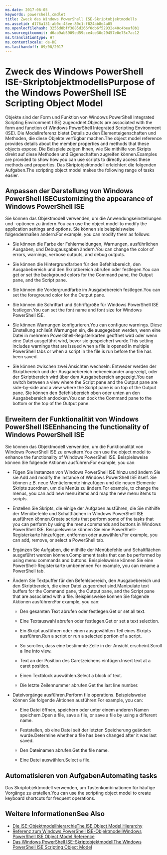 ```yaml
---
ms.date: 2017-06-05
keywords: powershell,cmdlet
title: Zweck des Windows PowerShell ISE-Skriptobjektmodells
ms.assetid: d176a131-ab0c-43ee-80c1-f824ab8e4a05
ms.openlocfilehash: 3256d8bff3885d266f0db6f52932e40c4beaf8b1
ms.sourcegitcommit: d6ab9ab5909ed59cce4ce30e29457e0e75c7ac12
ms.translationtype: HT
ms.contentlocale: de-DE
ms.lasthandoff: 09/08/2017
---
```

# <a name="purpose-of-the-windows-powershell-ise-scripting-object-model"></a><span data-ttu-id="fa0a3-103">Zweck des Windows PowerShell ISE-Skriptobjektmodells</span><span class="sxs-lookup"><span data-stu-id="fa0a3-103">Purpose of the Windows PowerShell ISE Scripting Object Model</span></span>
  <span data-ttu-id="fa0a3-104">Objekte sind der Form und Funktion von Windows PowerShell Integrated Scripting Environment (ISE) zugeordnet.</span><span class="sxs-lookup"><span data-stu-id="fa0a3-104">Objects are associated with the form and function of Windows PowerShell Integrated Scripting Environment (ISE).</span></span> <span data-ttu-id="fa0a3-105">Die Modellreferenz bietet Details zu den Elementeigenschaften und Methoden, die diese Objekte verfügbar machen.</span><span class="sxs-lookup"><span data-stu-id="fa0a3-105">The object model reference provides details about the member properties and methods that these objects expose.</span></span> <span data-ttu-id="fa0a3-106">Die Beispiele zeigen Ihnen, wie Sie mithilfe von Skripts direkt auf diese Methoden und Eigenschaften zugreifen können.</span><span class="sxs-lookup"><span data-stu-id="fa0a3-106">Examples are provided to show how you can use scripts to directly access these methods and properties.</span></span> <span data-ttu-id="fa0a3-107">Das Skriptobjektmodell erleichtert die folgenden Aufgaben.</span><span class="sxs-lookup"><span data-stu-id="fa0a3-107">The scripting object model makes the following range of tasks easier.</span></span>

## <a name="customizing-the-appearance-of-windows-powershell-ise"></a><span data-ttu-id="fa0a3-108">Anpassen der Darstellung von Windows PowerShell ISE</span><span class="sxs-lookup"><span data-stu-id="fa0a3-108">Customizing the appearance of Windows PowerShell ISE</span></span>
 <span data-ttu-id="fa0a3-109">Sie können das Objektmodell verwenden, um die Anwendungseinstellungen und -optionen zu ändern.</span><span class="sxs-lookup"><span data-stu-id="fa0a3-109">You can use the object model to modify the application settings and options.</span></span> <span data-ttu-id="fa0a3-110">Sie können sie beispielsweise folgendermaßen ändern:</span><span class="sxs-lookup"><span data-stu-id="fa0a3-110">For example, you can modify them as follows:</span></span>

- <span data-ttu-id="fa0a3-111">Sie können die Farbe der Fehlermeldungen, Warnungen, ausführlichen Ausgaben, und Debugausgaben ändern.</span><span class="sxs-lookup"><span data-stu-id="fa0a3-111">You can change the color of errors, warnings, verbose outputs, and debug outputs.</span></span>

- <span data-ttu-id="fa0a3-112">Sie können die Hintergrundfarben für den Befehlsbereich, den Ausgabebereich und den Skriptbereich abrufen oder festlegen.</span><span class="sxs-lookup"><span data-stu-id="fa0a3-112">You can get or set the background colors for the Command pane, the Output pane, and the Script pane.</span></span>

- <span data-ttu-id="fa0a3-113">Sie können die Vordergrundfarbe im Ausgabebereich festlegen.</span><span class="sxs-lookup"><span data-stu-id="fa0a3-113">You can set the foreground color for the Output pane.</span></span>

- <span data-ttu-id="fa0a3-114">Sie können die Schriftart und Schriftgröße für Windows PowerShell ISE festlegen.</span><span class="sxs-lookup"><span data-stu-id="fa0a3-114">You can set the font name and font size for Windows PowerShell ISE.</span></span>

- <span data-ttu-id="fa0a3-115">Sie können Warnungen konfigurieren.</span><span class="sxs-lookup"><span data-stu-id="fa0a3-115">You can configure warnings.</span></span> <span data-ttu-id="fa0a3-116">Diese Einstellung schließt Warnungen ein, die ausgegeben werden, wenn eine Datei in mehreren PowerShell-Registerkarten geöffnet wird oder wenn eine Datei ausgeführt wird, bevor sie gespeichert wurde.</span><span class="sxs-lookup"><span data-stu-id="fa0a3-116">This setting includes warnings that are issued when a file is opened in multiple PowerShell tabs or when a script in the file is run before the file has been saved.</span></span>

- <span data-ttu-id="fa0a3-117">Sie können zwischen zwei Ansichten wechseln: Entweder werden der Skriptbereich und der Ausgabebereich nebeneinander angezeigt, oder der Skriptbereich wird über dem Ausgabebereich angezeigt.</span><span class="sxs-lookup"><span data-stu-id="fa0a3-117">You can switch between a view where the Script pane and the Output pane are side-by-side and a view where the Script pane is on top of the Output pane.</span></span> <span data-ttu-id="fa0a3-118">Sie können den Befehlsbereich oben oder unten an den Ausgabebereich andocken.</span><span class="sxs-lookup"><span data-stu-id="fa0a3-118">You can dock the Command pane to the bottom or the top of the Output pane.</span></span>

## <a name="enhancing-the-functionality-of-windows-powershell-ise"></a><span data-ttu-id="fa0a3-119">Erweitern der Funktionalität von Windows PowerShell ISE</span><span class="sxs-lookup"><span data-stu-id="fa0a3-119">Enhancing the functionality of Windows PowerShell ISE</span></span>
 <span data-ttu-id="fa0a3-120">Sie können das Objektmodell verwenden, um die Funktionalität von Windows PowerShell ISE zu erweitern.</span><span class="sxs-lookup"><span data-stu-id="fa0a3-120">You can use the object model to enhance the functionality of Windows PowerShell ISE.</span></span> <span data-ttu-id="fa0a3-121">Beispielsweise können Sie folgende Aktionen ausführen:</span><span class="sxs-lookup"><span data-stu-id="fa0a3-121">For example, you can:</span></span>

- <span data-ttu-id="fa0a3-122">Fügen Sie Instanzen von Windows PowerShell ISE hinzu und ändern Sie sie.</span><span class="sxs-lookup"><span data-stu-id="fa0a3-122">Add and modify the instance of Windows PowerShell ISE itself.</span></span> <span data-ttu-id="fa0a3-123">Sie können z.B. neue Menüelemente hinzufügen und die neuen Elemente Skripts zuordnen, um die Menüs zu ändern.</span><span class="sxs-lookup"><span data-stu-id="fa0a3-123">For example, to change the menus, you can add new menu items and map the new menu items to scripts.</span></span>

- <span data-ttu-id="fa0a3-124">Erstellen Sie Skripts, die einige der Aufgaben ausführen, die Sie mithilfe der Menübefehle und Schaltflächen in Windows PowerShell ISE ausführen können.</span><span class="sxs-lookup"><span data-stu-id="fa0a3-124">Create scripts that perform some of the tasks that you can perform by using the menu commands and buttons in Windows PowerShell ISE.</span></span> <span data-ttu-id="fa0a3-125">Beispielsweise können Sie eine PowerShell-Registerkarte hinzufügen, entfernen oder auswählen.</span><span class="sxs-lookup"><span data-stu-id="fa0a3-125">For example, you can add, remove, or select a PowerShell tab.</span></span>

- <span data-ttu-id="fa0a3-126">Ergänzen Sie Aufgaben, die mithilfe der Menübefehle und Schaltflächen ausgeführt werden können.</span><span class="sxs-lookup"><span data-stu-id="fa0a3-126">Complement tasks that can be performed by using menu commands and buttons.</span></span> <span data-ttu-id="fa0a3-127">Beispielsweise können Sie eine PowerShell-Registerkarte umbenennen.</span><span class="sxs-lookup"><span data-stu-id="fa0a3-127">For example, you can rename a PowerShell tab.</span></span>

- <span data-ttu-id="fa0a3-128">Ändern Sie Textpuffer für den Befehlsbereich, den Ausgabebereich und den Skriptbereich, die einer Datei zugeordnet sind.</span><span class="sxs-lookup"><span data-stu-id="fa0a3-128">Manipulate text buffers for the Command pane, the Output pane, and the Script pane that are associated with a file.</span></span> <span data-ttu-id="fa0a3-129">Beispielsweise können Sie folgende Aktionen ausführen:</span><span class="sxs-lookup"><span data-stu-id="fa0a3-129">For example, you can:</span></span>

    -   <span data-ttu-id="fa0a3-130">Den gesamten Text abrufen oder festlegen.</span><span class="sxs-lookup"><span data-stu-id="fa0a3-130">Get or set all text.</span></span>

    -   <span data-ttu-id="fa0a3-131">Eine Textauswahl abrufen oder festlegen.</span><span class="sxs-lookup"><span data-stu-id="fa0a3-131">Get or set a text selection.</span></span>

    -   <span data-ttu-id="fa0a3-132">Ein Skript ausführen oder einen ausgewählten Teil eines Skripts ausführen.</span><span class="sxs-lookup"><span data-stu-id="fa0a3-132">Run a script or run a selected portion of a script.</span></span>

    -   <span data-ttu-id="fa0a3-133">So scrollen, dass eine bestimmte Zeile in der Ansicht erscheint.</span><span class="sxs-lookup"><span data-stu-id="fa0a3-133">Scroll a line into view.</span></span>

    -   <span data-ttu-id="fa0a3-134">Text an der Position des Caretzeichens einfügen.</span><span class="sxs-lookup"><span data-stu-id="fa0a3-134">Insert text at a caret position.</span></span>

    -   <span data-ttu-id="fa0a3-135">Einen Textblock auswählen.</span><span class="sxs-lookup"><span data-stu-id="fa0a3-135">Select a block of text.</span></span>

    -   <span data-ttu-id="fa0a3-136">Die letzte Zeilennummer abrufen.</span><span class="sxs-lookup"><span data-stu-id="fa0a3-136">Get the last line number.</span></span>

- <span data-ttu-id="fa0a3-137">Dateivorgänge ausführen.</span><span class="sxs-lookup"><span data-stu-id="fa0a3-137">Perform file operations.</span></span> <span data-ttu-id="fa0a3-138">Beispielsweise können Sie folgende Aktionen ausführen:</span><span class="sxs-lookup"><span data-stu-id="fa0a3-138">For example, you can:</span></span>

    -   <span data-ttu-id="fa0a3-139">Eine Datei öffnen, speichern oder unter einem anderen Namen speichern.</span><span class="sxs-lookup"><span data-stu-id="fa0a3-139">Open a file, save a file, or save a file by using a different name.</span></span>

    -   <span data-ttu-id="fa0a3-140">Feststellen, ob eine Datei seit der letzten Speicherung geändert wurde.</span><span class="sxs-lookup"><span data-stu-id="fa0a3-140">Determine whether a file has been changed after it was last saved.</span></span>

    -   <span data-ttu-id="fa0a3-141">Den Dateinamen abrufen.</span><span class="sxs-lookup"><span data-stu-id="fa0a3-141">Get the file name.</span></span>

    -   <span data-ttu-id="fa0a3-142">Eine Datei auswählen.</span><span class="sxs-lookup"><span data-stu-id="fa0a3-142">Select a file.</span></span>

## <a name="automating-tasks"></a><span data-ttu-id="fa0a3-143">Automatisieren von Aufgaben</span><span class="sxs-lookup"><span data-stu-id="fa0a3-143">Automating tasks</span></span>
 <span data-ttu-id="fa0a3-144">Das Skriptobjektmodell verwenden, um Tastenkombinationen für häufige Vorgänge zu erstellen.</span><span class="sxs-lookup"><span data-stu-id="fa0a3-144">You can use the scripting object model to create keyboard shortcuts for frequent operations.</span></span>

## <a name="see-also"></a><span data-ttu-id="fa0a3-145">Weitere Informationen</span><span class="sxs-lookup"><span data-stu-id="fa0a3-145">See Also</span></span>
- [<span data-ttu-id="fa0a3-146">Die ISE-Objektmodellhierarchie</span><span class="sxs-lookup"><span data-stu-id="fa0a3-146">The ISE Object Model Hierarchy</span></span>](The-ISE-Object-Model-Hierarchy.md) 
- [<span data-ttu-id="fa0a3-147">Referenz zum Windows PowerShell ISE-Objektmodell</span><span class="sxs-lookup"><span data-stu-id="fa0a3-147">Windows PowerShell ISE Object Model Reference</span></span>](Windows-PowerShell-ISE-Object-Model-Reference.md) 
- [<span data-ttu-id="fa0a3-148">Das Windows PowerShell ISE-Skriptobjektmodell</span><span class="sxs-lookup"><span data-stu-id="fa0a3-148">The Windows PowerShell ISE Scripting Object Model</span></span>](The-Windows-PowerShell-ISE-Scripting-Object-Model.md)

  
